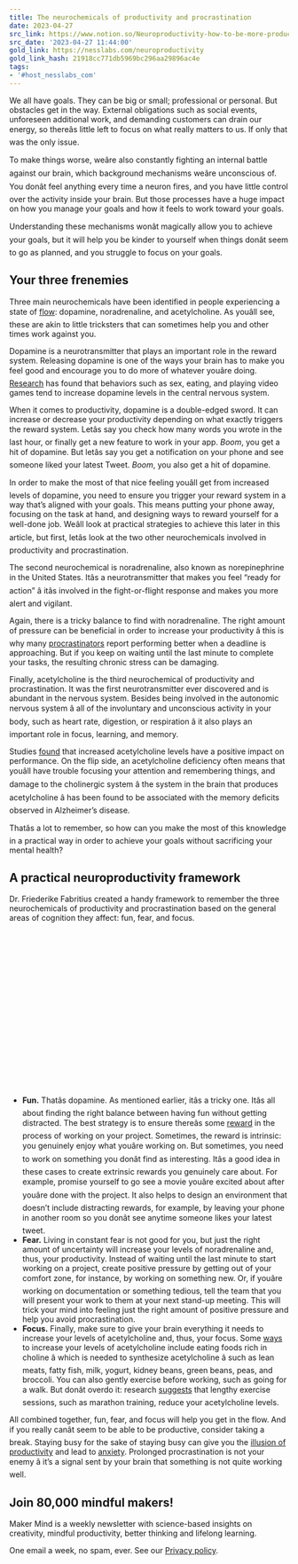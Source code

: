 ```yaml
---
title: The neurochemicals of productivity and procrastination
date: 2023-04-27
src_link: https://www.notion.so/Neuroproductivity-how-to-be-more-productive-using-neuroscience-cefeb1d4034c4a3d96734745c997105e
src_date: '2023-04-27 11:44:00'
gold_link: https://nesslabs.com/neuroproductivity
gold_link_hash: 21918cc771db5969bc296aa29896ac4e
tags:
- '#host_nesslabs_com'
---
```





We all have goals. They can be big or small; professional or personal. But obstacles get in the way. External obligations such as social events, unforeseen additional work, and demanding customers can drain our energy, so thereâs little left to focus on what really matters to us. If only that was the only issue.


To make things worse, weâre also constantly fighting an internal battle against our brain, which background mechanisms weâre unconscious of. You donât feel anything every time a neuron fires, and you have little control over the activity inside your brain. But those processes have a huge impact on how you manage your goals and how it feels to work toward your goals.


Understanding these mechanisms wonât magically allow you to achieve your goals, but it will help you be kinder to yourself when things donât seem to go as planned, and you struggle to focus on your goals.


Your three frenemies
--------------------


Three main neurochemicals have been identified in people experiencing a state of [flow](https://nesslabs.com/flow): dopamine, noradrenaline, and acetylcholine. As youâll see, these are akin to little tricksters that can sometimes help you and other times work against you.


Dopamine is a neurotransmitter that plays an important role in the reward system. Releasing dopamine is one of the ways your brain has to make you feel good and encourage you to do more of whatever youâre doing. [Research](https://www.ncbi.nlm.nih.gov/pubmed/18320725) has found that behaviors such as sex, eating, and playing video games tend to increase dopamine levels in the central nervous system.


When it comes to productivity, dopamine is a double-edged sword. It can increase or decrease your productivity depending on what exactly triggers the reward system. Letâs say you check how many words you wrote in the last hour, or finally get a new feature to work in your app. *Boom*, you get a hit of dopamine. But letâs say you get a notification on your phone and see someone liked your latest Tweet. *Boom*, you also get a hit of dopamine.


In order to make the most of that nice feeling youâll get from increased levels of dopamine, you need to ensure you trigger your reward system in a way that’s aligned with your goals. This means putting your phone away, focusing on the task at hand, and designing ways to reward yourself for a well-done job. Weâll look at practical strategies to achieve this later in this article, but first, letâs look at the two other neurochemicals involved in productivity and procrastination.


The second neurochemical is noradrenaline, also known as norepinephrine in the United States. Itâs a neurotransmitter that makes you feel “ready for action” â itâs involved in the fight-or-flight response and makes you more alert and vigilant.


Again, there is a tricky balance to find with noradrenaline. The right amount of pressure can be beneficial in order to increase your productivity â this is why many [procrastinators](https://nesslabs.com/neuroscience-of-procrastination) report performing better when a deadline is approaching. But if you keep on waiting until the last minute to complete your tasks, the resulting chronic stress can be damaging.


Finally, acetylcholine is the third neurochemical of productivity and procrastination. It was the first neurotransmitter ever discovered and is abundant in the nervous system. Besides being involved in the autonomic nervous system â all of the involuntary and unconscious activity in your body, such as heart rate, digestion, or respiration â it also plays an important role in focus, learning, and memory.


Studies [found](https://www.ncbi.nlm.nih.gov/pmc/articles/PMC2614338/) that increased acetylcholine levels have a positive impact on performance. On the flip side, an acetylcholine deficiency often means that youâll have trouble focusing your attention and remembering things, and damage to the cholinergic system â the system in the brain that produces acetylcholine â has been found to be associated with the memory deficits observed in Alzheimer’s disease.


Thatâs a lot to remember, so how can you make the most of this knowledge in a practical way in order to achieve your goals without sacrificing your mental health?


A practical neuroproductivity framework
---------------------------------------


Dr. Friederike Fabritius created a handy framework to remember the three neurochemicals of productivity and procrastination based on the general areas of cognition they affect: fun, fear, and focus.


[![](data:image/svg+xml,%3Csvg%20xmlns='http://www.w3.org/2000/svg'%20viewBox='0%200%201024%20575'%3E%3C/svg%3E)](https://nesslabs.com/wp-content/uploads/2023/04/fun-fear-focus-neurochemicals.png)
* **Fun.** Thatâs dopamine. As mentioned earlier, itâs a tricky one. Itâs all about finding the right balance between having fun without getting distracted. The best strategy is to ensure thereâs some [reward](https://nesslabs.com/self-motivation) in the process of working on your project. Sometimes, the reward is intrinsic: you genuinely enjoy what youâre working on. But sometimes, you need to work on something you donât find as interesting. Itâs a good idea in these cases to create extrinsic rewards you genuinely care about. For example, promise yourself to go see a movie youâre excited about after youâre done with the project. It also helps to design an environment that doesn’t include distracting rewards, for example, by leaving your phone in another room so you donât see anytime someone likes your latest tweet.
* **Fear.** Living in constant fear is not good for you, but just the right amount of uncertainty will increase your levels of noradrenaline and, thus, your productivity. Instead of waiting until the last minute to start working on a project, create positive pressure by getting out of your comfort zone, for instance, by working on something new. Or, if youâre working on documentation or something tedious, tell the team that you will present your work to them at your next stand-up meeting. This will trick your mind into feeling just the right amount of positive pressure and help you avoid procrastination.
* **Focus.** Finally, make sure to give your brain everything it needs to increase your levels of acetylcholine and, thus, your focus. Some [ways](https://www.ncbi.nlm.nih.gov/pmc/articles/PMC2782876/) to increase your levels of acetylcholine include eating foods rich in choline â which is needed to synthesize acetylcholine â such as lean meats, fatty fish, milk, yogurt, kidney beans, green beans, peas, and broccoli. You can also gently exercise before working, such as going for a walk. But donât overdo it: research [suggests](https://www.ncbi.nlm.nih.gov/pubmed/1483754) that lengthy exercise sessions, such as marathon training, reduce your acetylcholine levels.


All combined together, fun, fear, and focus will help you get in the flow. And if you really canât seem to be able to be productive, consider taking a break. Staying busy for the sake of staying busy can give you the [illusion of productivity](https://nesslabs.com/illusion-of-productivity) and lead to [anxiety](https://nesslabs.com/work-anxiety). Prolonged procrastination is not your enemy â it’s a signal sent by your brain that something is not quite working well.



  

Join 80,000 mindful makers!
---------------------------


Maker Mind is a weekly newsletter with science-based insights on creativity, mindful productivity, better thinking and lifelong learning.


One email a week, no spam, ever. See our [Privacy policy](/privacy).